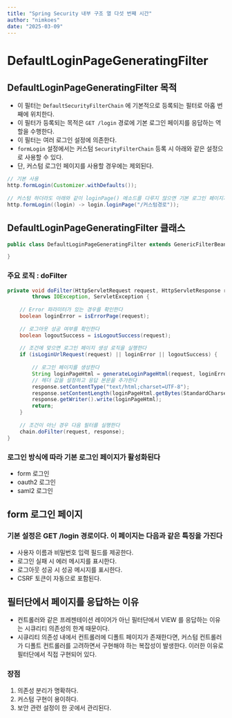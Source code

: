 ```yaml
---
title: "Spring Security 내부 구조 열 다섯 번째 시간"
author: "nimkoes"
date: "2025-03-09"
---
```


# DefaultLoginPageGeneratingFilter

## DefaultLoginPageGeneratingFilter 목적

- 이 필터는 `DefaultSecurityFilterChain` 에 기본적으로 등록되는 필터로 아홉 번째에 위치한다.
- 이 필터가 등록되는 목적은 `GET /login` 경로에 기본 로그인 페이지를 응답하는 역할을 수행한다.
- 이 필터는 여러 로그인 설정에 의존한다.
- `formLogin` 설정에서는 커스텀 `SecurityFilterChain` 등록 시 아래와 같은 설정으로 사용할 수 있다.
- 단, 커스텀 로그인 페이지를 사용할 경우에는 제외된다.

```java
// 기본 사용
http.formLogin(Customizer.withDefaults());
    
// 커스텀 하더라도 아래와 같이 loginPage() 메소드를 다루지 않으면 기본 로그인 페이지가 활성화된다
http.formLogin((login) -> login.loginPage("/커스텀경로"));
```

## DefaultLoginPageGeneratingFilter 클래스

```java
public class DefaultLoginPageGeneratingFilter extends GenericFilterBean {

}
```

### 주요 로직 : doFilter

```java
private void doFilter(HttpServletRequest request, HttpServletResponse response, FilterChain chain)
        throws IOException, ServletException {
    
    // Error 파라미터가 있는 경우를 확인한다
    boolean loginError = isErrorPage(request);
    
    // 로그아웃 성공 여부를 확인한다
    boolean logoutSuccess = isLogoutSuccess(request);
    
    // 조건에 맞으면 로그인 페이지 생성 로직을 실행한다
    if (isLoginUrlRequest(request) || loginError || logoutSuccess) {
    
        // 로그인 페이지를 생성한다
        String loginPageHtml = generateLoginPageHtml(request, loginError, logoutSuccess);
        // 헤더 값을 설정하고 응답 본문을 추가한다
        response.setContentType("text/html;charset=UTF-8");
        response.setContentLength(loginPageHtml.getBytes(StandardCharsets.UTF_8).length);
        response.getWriter().write(loginPageHtml);
        return;
    }
    
    // 조건이 아닌 경우 다음 필터를 실행한다
    chain.doFilter(request, response);
}
```

### 로그인 방식에 따라 기본 로그인 페이지가 활성화된다
- form 로그인
- oauth2 로그인
- saml2 로그인

## form 로그인 페이지

### 기본 설정은 GET /login 경로이다. 이 페이지는 다음과 같은 특징을 가진다

- 사용자 이름과 비밀번호 입력 필드를 제공한다.
- 로그인 실패 시 에러 메시지를 표시한다.
- 로그아웃 성공 시 성공 메시지를 표시한다.
- CSRF 토큰이 자동으로 포함된다.

## 필터단에서 페이지를 응답하는 이유

- 컨트롤러와 같은 프레젠테이션 레이어가 아닌 필터단에서 VIEW 를 응답하는 이유는 시큐리티 의존성의 한계 때문이다.
- 시큐리티 의존성 내에서 컨트롤러에 디폴트 페이지가 존재한다면, 커스텀 컨트롤러가 디폴트 컨트롤러를 고려하면서 구현해야 하는 복잡성이 발생한다. 이러한 이유로 필터단에서 직접 구현되어 있다.

### 장점
1. 의존성 분리가 명확하다.
2. 커스텀 구현이 용이하다.
3. 보안 관련 설정이 한 곳에서 관리된다.
